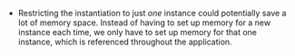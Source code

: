 - Restricting the instantiation to just _one_ instance could potentially save a lot of memory space. Instead of having to set up memory for a new instance each time, we only have to set up memory for that one instance, which is referenced throughout the application.